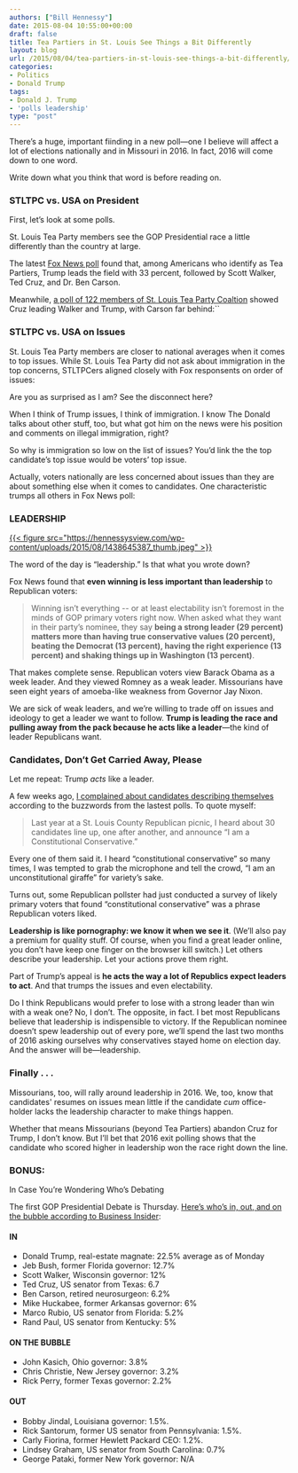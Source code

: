 ```yaml
---
authors: ["Bill Hennessy"]
date: 2015-08-04 10:55:00+00:00
draft: false
title: Tea Partiers in St. Louis See Things a Bit Differently
layout: blog
url: /2015/08/04/tea-partiers-in-st-louis-see-things-a-bit-differently/
categories:
- Politics
- Donald Trump
tags:
- Donald J. Trump
- 'polls leadership'
type: "post"
---
```


There’s a huge, important fiinding in a new poll—one I believe will affect a lot of elections nationally and in Missouri in 2016. In fact, 2016 will come down to one word.

Write down what you think that word is before reading on.



### STLTPC vs. USA on President



First, let’s look at some polls.

St. Louis Tea Party members see the GOP Presidential race a little differently than the country at large.

The latest [Fox News poll](https://www.foxnews.com/politics/2015/08/03/fox-news-poll-new-high-for-trump-new-low-for-clinton/?intcmp=hpbt1) found that, among Americans who identify as Tea Partiers, Trump leads the field with 33 percent, followed by Scott Walker, Ted Cruz, and Dr. Ben Carson.

Meanwhile, [a poll of 122 members of St. Louis Tea Party Coaltion](https://stlouisteaparty.com/2015/08/01/st-louis-tea-partiers-give-us-missouri-low-marks/) showed Cruz leading Walker and Trump, with Carson far behind:``  








### STLTPC vs. USA on Issues



St. Louis Tea Party members are closer to national averages when it comes to top issues. While St. Louis Tea Party did not ask about immigration in the top concerns, STLTPCers aligned closely with Fox responsents on order of issues:



Are you as surprised as I am? See the disconnect here?

When I think of Trump issues, I think of immigration. I know The Donald talks about other stuff, too, but what got him on the news were his position and comments on illegal immigration, right?

So why is immigration so low on the list of issues? You’d link the the top candidate’s top issue would be voters’ top issue.

Actually, voters nationally are less concerned about issues than they are about something else when it comes to candidates. One characteristic trumps all others in Fox News poll:



### LEADERSHIP



[{{< figure src="https://hennessysview.com/wp-content/uploads/2015/08/1438645387_thumb.jpeg" >}}
](https://hennessysview.com/wp-content/uploads/2015/08/1438645387_full.jpeg)

The word of the day is “leadership.” Is that what you wrote down?

Fox News found that **even** **winning is less important than leadership** to Republican voters:  




> Winning isn’t everything -- or at least electability isn’t foremost in the minds of GOP primary voters right now. When asked what they want in their party’s nominee, they say **being a strong leader (29 percent) matters more than having true conservative values (20 percent), beating the Democrat (13 percent), having the right experience (13 percent) and shaking things up in Washington (13 percent)**.



That makes complete sense. Republican voters view Barack Obama as a week leader. And they viewed Romney as a weak leader. Missourians have seen eight years of amoeba-like weakness from Governor Jay Nixon.

We are sick of weak leaders, and we’re willing to trade off on issues and ideology to get a leader we want to follow. **Trump is leading the race and pulling away from the pack because he acts like a leader**—the kind of leader Republicans want. 



### Candidates, Don’t Get Carried Away, Please



Let me repeat: Trump _acts_ like a leader.

A few weeks ago, [I complained about candidates describing themselves](https://hennessysview.com/2015/04/21/approaching-excellence/) according to the buzzwords from the lastest polls. To quote myself:



> Last year at a St. Louis County Republican picnic, I heard about 30 candidates line up, one after another, and announce “I am a Constitutional Conservative.”

Every one of them said it. I heard “constitutional conservative” so many times, I was tempted to grab the microphone and tell the crowd, “I am an unconstitutional giraffe” for variety’s sake.

Turns out, some Republican pollster had just conducted a survey of likely primary voters that found “constitutional conservative” was a phrase Republican voters liked.





**Leadership is like pornography: we know it when we see it**. (We’ll also pay a premium for quality stuff. Of course, when you find a great leader online, you don’t have keep one finger on the browser kill switch.) Let others describe your leadership. Let your actions prove them right.

Part of Trump’s appeal is **he acts the way a lot of Republics expect leaders to act**. And that trumps the issues and even electability.

Do I think Republicans would prefer to lose with a strong leader than win with a weak one? No, I don’t. The opposite, in fact. I bet most Republicans believe that leadership is indispensible to victory. If the Republican nominee doesn’t spew leadership out of every pore, we’ll spend the last two months of 2016 asking ourselves why conservatives stayed home on election day. And the answer will be—leadership.



### Finally . . .



Missourians, too, will rally around leadership in 2016. We, too, know that candidates' resumes on issues mean little if the candidate _cum_ office-holder lacks the leadership character to make things happen.

Whether that means Missourians (beyond Tea Partiers) abandon Cruz for Trump, I don’t know. But I’ll bet that 2016 exit polling shows that the candidate who scored higher in leadership won the race right down the line.



### BONUS:   
In Case You’re Wondering Who’s Debating



The first GOP Presidential Debate is Thursday. [Here’s who’s in, out, and on the bubble according to Business Insider](https://www.businessinsider.com/which-republicans-make-the-first-debate-fox-news-2015-7):  




#### IN



  * Donald Trump, real-estate magnate: 22.5% average as of Monday  
  * Jeb Bush, former Florida governor: 12.7%  
  * Scott Walker, Wisconsin governor: 12%  
  * Ted Cruz, US senator from Texas: 6.7  
  * Ben Carson, retired neurosurgeon: 6.2%  
  * Mike Huckabee, former Arkansas governor: 6%  
  * Marco Rubio, US senator from Florida: 5.2%  
  * Rand Paul, US senator from Kentucky: 5%  




#### ON THE BUBBLE



  * John Kasich, Ohio governor: 3.8%  
  * Chris Christie, New Jersey governor: 3.2%  
  * Rick Perry, former Texas governor: 2.2%  




#### OUT



  * Bobby Jindal, Louisiana governor: 1.5%.   
  * Rick Santorum, former US senator from Pennsylvania: 1.5%.  
  * Carly Fiorina, former Hewlett Packard CEO: 1.2%.  
  * Lindsey Graham, US senator from South Carolina: 0.7%  
  * George Pataki, former New York governor: N/A  

